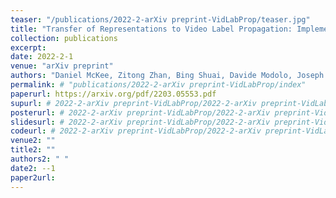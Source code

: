 ```yaml
---
teaser: "/publications/2022-2-arXiv preprint-VidLabProp/teaser.jpg"
title: "Transfer of Representations to Video Label Propagation: Implementation Factors Matter"
collection: publications
excerpt: 
date: 2022-2-1
venue: "arXiv preprint"
authors: "Daniel McKee, Zitong Zhan, Bing Shuai, Davide Modolo, Joseph Tighe, Svetlana Lazebnik"
permalink: # "publications/2022-2-arXiv preprint-VidLabProp/index"
paperurl: https://arxiv.org/pdf/2203.05553.pdf
supurl: # 2022-2-arXiv preprint-VidLabProp/2022-2-arXiv preprint-VidLabProp-sup.pdf
posterurl: # 2022-2-arXiv preprint-VidLabProp/2022-2-arXiv preprint-VidLabProp-poster.pdf
slidesurl: # 2022-2-arXiv preprint-VidLabProp/2022-2-arXiv preprint-VidLabProp-slides.pdf
codeurl: # 2022-2-arXiv preprint-VidLabProp/2022-2-arXiv preprint-VidLabProp-code.zip
venue2: ""
title2: ""
authors2: " "
date2: --1
paper2url: 
---
```



